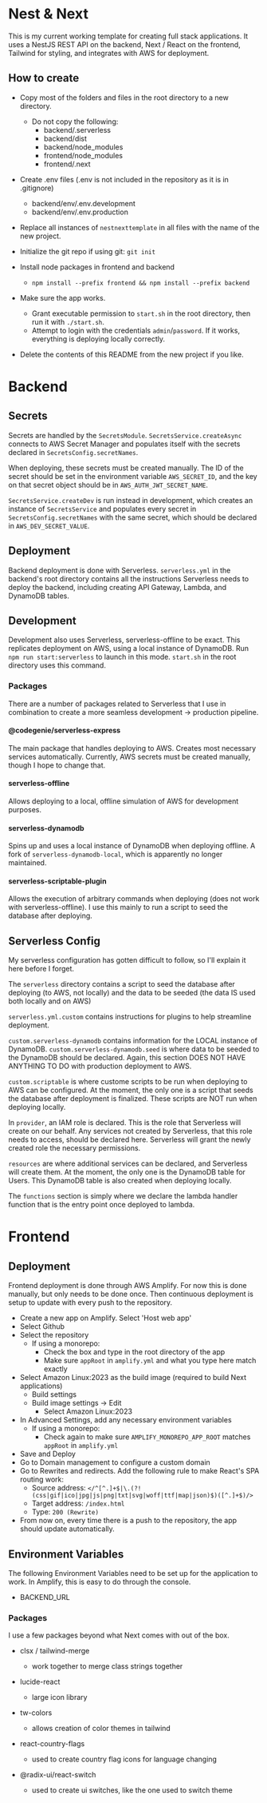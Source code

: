 # Nest & Next

This is my current working template for creating full stack applications. It uses a NestJS REST API on the backend, Next / React on the frontend, Tailwind for styling, and integrates with AWS for deployment.

## How to create

- Copy most of the folders and files in the root directory to a new directory.
  - Do not copy the following:
    - backend/.serverless
    - backend/dist
    - backend/node_modules
    - frontend/node_modules
    - frontend/.next

- Create .env files (.env is not included in the repository as it is in .gitignore)
  - backend/env/.env.development
  - backend/env/.env.production

- Replace all instances of `nestnexttemplate` in all files with the name of the new project.

- Initialize the git repo if using git: `git init`

- Install node packages in frontend and backend
  - `npm install --prefix frontend && npm install --prefix backend`

- Make sure the app works.
  - Grant executable permission to `start.sh` in the root directory, then run it with `./start.sh`.
  - Attempt to login with the credentials `admin`/`password`. If it works, everything is deploying locally correctly.

- Delete the contents of this README from the new project if you like.

# Backend

## Secrets
Secrets are handled by the `SecretsModule`. `SecretsService.createAsync` connects to AWS Secret Manager and populates itself with the secrets declared in `SecretsConfig.secretNames`.

When deploying, these secrets must be created manually. The ID of the secret should be set in the environment variable `AWS_SECRET_ID`, and the key on that secret object should be in `AWS_AUTH_JWT_SECRET_NAME`.

`SecretsService.createDev` is run instead in development, which creates an instance of `SecretsService` and populates every secret in `SecretsConfig.secretNames` with the same secret, which should be declared in `AWS_DEV_SECRET_VALUE`.

## Deployment
Backend deployment is done with Serverless. `serverless.yml` in the backend's root directory contains all the instructions Serverless needs to deploy the backend, including creating API Gateway, Lambda, and DynamoDB tables.

## Development
Development also uses Serverless, serverless-offline to be exact. This replicates deployment on AWS, using a local instance of DynamoDB. Run `npm run start:serverless` to launch in this mode. `start.sh` in the root directory uses this command.

### Packages
There are a number of packages related to Serverless that I use in combination to create a more seamless development -> production pipeline.

#### @codegenie/serverless-express
The main package that handles deploying to AWS. Creates most necessary services automatically. Currently, AWS secrets must be created manually, though I hope to change that.

#### serverless-offline
Allows deploying to a local, offline simulation of AWS for development purposes.

#### serverless-dynamodb
Spins up and uses a local instance of DynamoDB when deploying offline. A fork of `serverless-dynamodb-local`, which is apparently no longer maintained.

#### serverless-scriptable-plugin
Allows the execution of arbitrary commands when deploying (does not work with serverless-offline). I use this mainly to run a script to seed the database after deploying.

## Serverless Config
My serverless configuration has gotten difficult to follow, so I'll explain it here before I forget.

The `serverless` directory contains a script to seed the database after deploying (to AWS, not locally) and the data to be seeded (the data IS used both locally and on AWS)

`serverless.yml.custom` contains instructions for plugins to help streamline deployment.

`custom.serverless-dynamodb` contains information for the LOCAL instance of DynamoDB. `custom.serverless-dynamodb.seed` is where data to be seeded to the DynamoDB should be declared. Again, this section DOES NOT HAVE ANYTHING TO DO with production deployment to AWS.

`custom.scriptable` is where custome scripts to be run when deploying to AWS can be configured. At the moment, the only one is a script that seeds the database after deployment is finalized. These scripts are NOT run when deploying locally.

In `provider`, an IAM role is declared. This is the role that Serverless will create on our behalf. Any services not created by Serverless, that this role needs to access, should be declared here. Serverless will grant the newly created role the necessary permissions.

`resources` are where additional services can be declared, and Serverless will create them. At the moment, the only one is the DynamoDB table for Users. This DynamoDB table is also created when deploying locally.

The `functions` section is simply where we declare the lambda handler function that is the entry point once deployed to lambda.

# Frontend

## Deployment
Frontend deployment is done through AWS Amplify. For now this is done manually, but only needs to be done once. Then continuous deployment is setup to update with every push to the repository.
  - Create a new app on Amplify. Select 'Host web app'
  - Select Github
  - Select the repository
    - If using a monorepo:
      - Check the box and type in the root directory of the app
      - Make sure `appRoot` in `amplify.yml` and what you type here match exactly
  - Select Amazon Linux:2023 as the build image (required to build Next applications)
    - Build settings
    - Build image settings -> Edit
      - Select Amazon Linux:2023
  - In Advanced Settings, add any necessary environment variables
    - If using a monorepo:
      - Check again to make sure `AMPLIFY_MONOREPO_APP_ROOT` matches `appRoot` in `amplify.yml`
  - Save and Deploy
  - Go to Domain management to configure a custom domain
  - Go to Rewrites and redirects. Add the following rule to make React's SPA routing work:
    - Source address: `</^[^.]+$|\.(?!(css|gif|ico|jpg|js|png|txt|svg|woff|ttf|map|json)$)([^.]+$)/>`
    - Target address: `/index.html`
    - Type: `200 (Rewrite)`
  - From now on, every time there is a push to the repository, the app should update automatically.

## Environment Variables
The following Environment Variables need to be set up for the application to work. In Amplify, this is easy to do through the console.

- BACKEND_URL

### Packages
I use a few packages beyond what Next comes with out of the box.

- clsx / tailwind-merge
  - work together to merge class strings together

- lucide-react
  - large icon library

- tw-colors
  - allows creation of color themes in tailwind

- react-country-flags
  - used to create country flag icons for language changing

- @radix-ui/react-switch
  - used to create ui switches, like the one used to switch theme